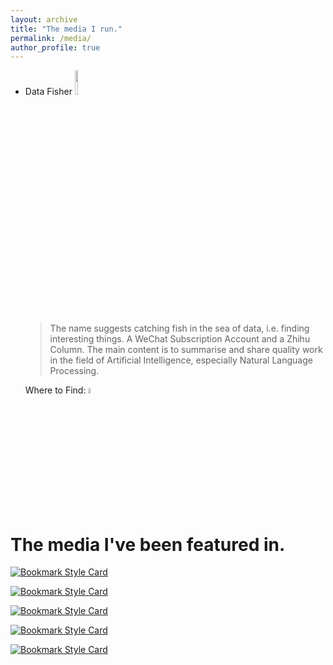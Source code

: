 ```yaml
---
layout: archive
title: "The media I run."
permalink: /media/
author_profile: true
---
```


<style>
    .image {
        width: 5%; /* 设置初始图片尺寸 */
        height: auto;
        transition: transform 0.3s ease; /* 添加过渡效果 */
    }
    
    .image:hover {
        transform: scale(10); /* 鼠标悬浮时将图片放大到原来的1.5倍 */
    }
</style>

- Data Fisher
  <image src="https://sci-m-wang.github.io/images/data_fisher.jpg" width="10%" />

  > The name suggests catching fish in the sea of data, i.e. finding interesting things. A WeChat Subscription Account and a Zhihu Column. The main content is to summarise and share quality work in the field of Artificial Intelligence, especially Natural Language Processing.

  Where to Find: <image src="https://sci-m-wang.github.io/images/qrcode_data_fisher.jpg" class="image" />

# The media I've been featured in.

[![Bookmark Style Card](https://svg.bookmark.style/api?url=https://v.qq.com/x/page/e0835c607hk.html)](https://v.qq.com/x/page/e0835c607hk.html)

[![Bookmark Style Card](https://svg.bookmark.style/api?url=https://mp.weixin.qq.com/s/6NYK19ats-xnCusehNGofg)](https://mp.weixin.qq.com/s/6NYK19ats-xnCusehNGofg)

[![Bookmark Style Card](https://svg.bookmark.style/api?url=https://mp.weixin.qq.com/s/sXtrn2B4hOltMY9GI0w0uA)](https://mp.weixin.qq.com/s/sXtrn2B4hOltMY9GI0w0uA)

[![Bookmark Style Card](https://svg.bookmark.style/api?url=https://mp.weixin.qq.com/s/JfVhtcyr9ffJzkTmNTO4TA)](https://mp.weixin.qq.com/s/JfVhtcyr9ffJzkTmNTO4TA)

[![Bookmark Style Card](https://svg.bookmark.style/api?url=http://qihang.hrbeu.edu.cn/2018/1018/c958a203768/page.htm)](http://qihang.hrbeu.edu.cn/2018/1018/c958a203768/page.htm)